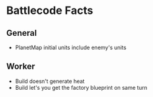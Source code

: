 # Battlecode Facts


## General

- PlanetMap initial units include enemy's units

## Worker

- Build doesn't generate heat
- Build let's you get the factory blueprint on same turn
